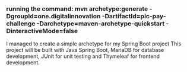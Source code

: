 ### running the command: mvn archetype:generate -DgroupId=one.digitalinnovation -DartifactId=pic-pay-challenge -Darchetype=maven-archetype-quickstart -DinteractiveMode=false
I managed to create a simple archetype for my Spring Boot project
This project will be built with Java Spring Boot, MariaDB for database development, JUnit for unit testing and Thymeleaf for frontend development.
